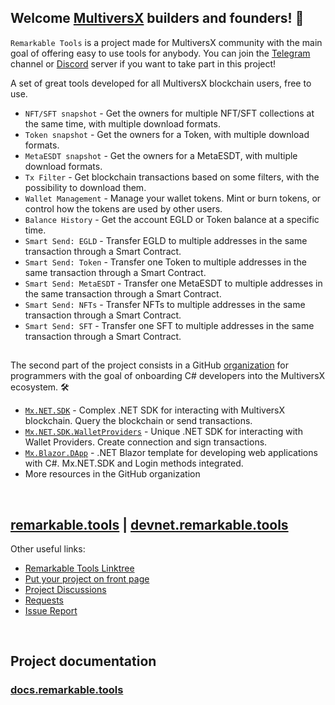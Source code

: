 ## Welcome [MultiversX](https://github.com/ElrondNetwork) builders and founders! 👋

`Remarkable Tools` is a project made for MultiversX community with the main goal of offering easy to use tools for anybody. You can join the [Telegram](https://t.me/RemarkableTools) channel or [Discord](https://discord.gg/PFPzywPhR6) server if you want to take part in this project!

A set of great tools developed for all MultiversX blockchain users, free to use.
- `NFT/SFT snapshot` - Get the owners for multiple NFT/SFT collections at the same time, with multiple download formats.
- `Token snapshot` - Get the owners for a Token, with multiple download formats.
- `MetaESDT snapshot` - Get the owners for a MetaESDT, with multiple download formats.
- `Tx Filter` - Get blockchain transactions based on some filters, with the possibility to download them.
- `Wallet Management` - Manage your wallet tokens. Mint or burn tokens, or control how the tokens are used by other users.
- `Balance History` - Get the account EGLD or Token balance at a specific time.
- `Smart Send: EGLD` - Transfer EGLD to multiple addresses in the same transaction through a Smart Contract.
- `Smart Send: Token` - Transfer one Token to multiple addresses in the same transaction through a Smart Contract.
- `Smart Send: MetaESDT` - Transfer one MetaESDT to multiple addresses in the same transaction through a Smart Contract.
- `Smart Send: NFTs` - Transfer NFTs to multiple addresses in the same transaction through a Smart Contract.
- `Smart Send: SFT` - Transfer one SFT to multiple addresses in the same transaction through a Smart Contract.

## 
The second part of the project consists in a GitHub [organization](https://github.com/RemarkableTools) for programmers with the goal of onboarding C# developers into the MultiversX ecosystem. 🛠️

- [`Mx.NET.SDK`](https://github.com/RemarkableTools/Mx.NET.SDK) - Complex .NET SDK for interacting with MultiversX blockchain. Query the blockchain or send transactions.
- [`Mx.NET.SDK.WalletProviders`](https://github.com/RemarkableTools/Mx.NET.SDK.WalletProviders) - Unique .NET SDK for interacting with Wallet Providers. Create connection and sign transactions.
- [`Mx.Blazor.DApp`](https://github.com/RemarkableTools/Mx.Blazor.DApp) - .NET Blazor template for developing web applications with C#. Mx.NET.SDK and Login methods integrated.
- More resources in the GitHub organization

&nbsp;
## [remarkable.tools](https://remarkable.tools) | [devnet.remarkable.tools](https://devnet.remarkable.tools)

Other useful links:
- [Remarkable Tools Linktree](https://linktr.ee/remarkabletools)
- [Put your project on front page](https://github.com/RemarkableTools/remarkable.tools/discussions/2)
- [Project Discussions](https://github.com/RemarkableTools/remarkable.tools/discussions/1)
- [Requests](https://github.com/RemarkableTools/remarkable.tools/discussions/3)
- [Issue Report](https://github.com/RemarkableTools/remarkable.tools/issues)

&nbsp;
## Project documentation
### [docs.remarkable.tools](https://docs.remarkable.tools)
